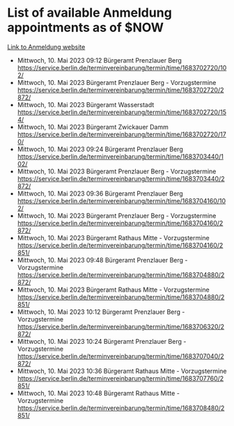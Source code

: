 # List of available Anmeldung appointments as of $NOW
[Link to Anmeldung website](https://service.berlin.de/terminvereinbarung/termin/tag.php?termin=1&anliegen[]=120686&dienstleisterlist=122210,122217,327316,122219,327312,122227,327314,122231,327346,122243,327348,122254,122252,329742,122260,329745,122262,329748,122271,327278,122273,327274,122277,327276,330436,122280,327294,122282,327290,122284,327292,122291,327270,122285,327266,122286,327264,122296,327268,150230,329760,122297,327286,122294,327284,122312,329763,122314,329775,122304,327330,122311,327334,122309,327332,317869,122281,327352,122279,329772,122283,122276,327324,122274,327326,122267,329766,122246,327318,122251,327320,122257,327322,122208,327298,122226,327300&herkunft=http%3A%2F%2Fservice.berlin.de%2Fdienstleistung%2F120686%2F)
- Mittwoch, 10. Mai 2023 09:12 Bürgeramt Prenzlauer Berg https://service.berlin.de/terminvereinbarung/termin/time/1683702720/102/
- Mittwoch, 10. Mai 2023  Bürgeramt Prenzlauer Berg - Vorzugstermine https://service.berlin.de/terminvereinbarung/termin/time/1683702720/2872/
- Mittwoch, 10. Mai 2023  Bürgeramt Wasserstadt https://service.berlin.de/terminvereinbarung/termin/time/1683702720/154/
- Mittwoch, 10. Mai 2023  Bürgeramt Zwickauer Damm https://service.berlin.de/terminvereinbarung/termin/time/1683702720/170/
- Mittwoch, 10. Mai 2023 09:24 Bürgeramt Prenzlauer Berg https://service.berlin.de/terminvereinbarung/termin/time/1683703440/102/
- Mittwoch, 10. Mai 2023  Bürgeramt Prenzlauer Berg - Vorzugstermine https://service.berlin.de/terminvereinbarung/termin/time/1683703440/2872/
- Mittwoch, 10. Mai 2023 09:36 Bürgeramt Prenzlauer Berg https://service.berlin.de/terminvereinbarung/termin/time/1683704160/102/
- Mittwoch, 10. Mai 2023  Bürgeramt Prenzlauer Berg - Vorzugstermine https://service.berlin.de/terminvereinbarung/termin/time/1683704160/2872/
- Mittwoch, 10. Mai 2023  Bürgeramt Rathaus Mitte - Vorzugstermine https://service.berlin.de/terminvereinbarung/termin/time/1683704160/2851/
- Mittwoch, 10. Mai 2023 09:48 Bürgeramt Prenzlauer Berg - Vorzugstermine https://service.berlin.de/terminvereinbarung/termin/time/1683704880/2872/
- Mittwoch, 10. Mai 2023  Bürgeramt Rathaus Mitte - Vorzugstermine https://service.berlin.de/terminvereinbarung/termin/time/1683704880/2851/
- Mittwoch, 10. Mai 2023 10:12 Bürgeramt Prenzlauer Berg - Vorzugstermine https://service.berlin.de/terminvereinbarung/termin/time/1683706320/2872/
- Mittwoch, 10. Mai 2023 10:24 Bürgeramt Prenzlauer Berg - Vorzugstermine https://service.berlin.de/terminvereinbarung/termin/time/1683707040/2872/
- Mittwoch, 10. Mai 2023 10:36 Bürgeramt Rathaus Mitte - Vorzugstermine https://service.berlin.de/terminvereinbarung/termin/time/1683707760/2851/
- Mittwoch, 10. Mai 2023 10:48 Bürgeramt Rathaus Mitte - Vorzugstermine https://service.berlin.de/terminvereinbarung/termin/time/1683708480/2851/
